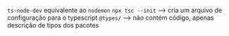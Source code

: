 `ts-node-dev` equivalente ao `nodemon`
`npx tsc --init` --> cria um arquivo de configuração para o typescript
`@types/` --> não contém código, apenas descrição de tipos dos pacotes
